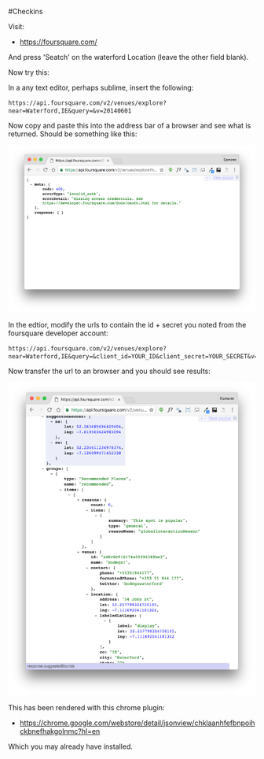 #Checkins

Visit:

- <https://foursquare.com/>

And press 'Seatch' on the waterford Location (leave the other field blank).

Now try this:

In a any text editor, perhaps sublime, insert the following:

~~~
https://api.foursquare.com/v2/venues/explore?near=Waterford,IE&query=&v=20140601
~~~

Now copy and paste this into the address bar of a browser and see what is returned. Should be something like this:

![](img/01.png)

In the edtior, modify the urls to contain the id + secret you noted from the foursquare developer account:

~~~
https://api.foursquare.com/v2/venues/explore?near=Waterford,IE&query=&client_id=YOUR_ID&client_secret=YOUR_SECRET&v=20140601
~~~

Now transfer the url to an browser and you should see results:

![](img/02.png)

This has been rendered with this chrome plugin:

- <https://chrome.google.com/webstore/detail/jsonview/chklaanhfefbnpoihckbnefhakgolnmc?hl=en>

Which you may already have installed.

